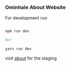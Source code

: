 ### Ominhale About Website

For development run

```bash

npm run dev

#or

yarn run dev

```

visit [about](https://about-omnihale.netlify.app) for the staging
